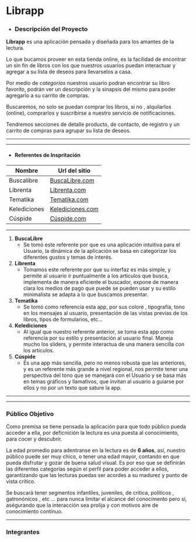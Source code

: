 # Librapp

- ### Descripción del Proyecto


**Librapp** es una aplicación pensada y diseñada para los amantes de la lectura.

Lo que bucamos proveer en esta tienda online, es la facilidad de encontrar un sin fin de libros con los que nuestros usuarios puedan interactuar y agregar a su lista de deseos para llevarselos a casa.

Por medio de _categorías_ nuestros usuario podran encontrar su libro favorito, podrán ver un descripción y la sinapsis del mismo para poder agregarlo a su carrito de compras.

Buscaremos, no solo se puedan comprar los libros, si no , alquilarlos (online), comprarlos y suscribirse a nuestro servicio de notificaciones.

Tendremos secciones de detalle producto, de contacto, de registro y un carrito de compras para agrupar su lista de deseos.

---
___
- #### Referentes de Inspritación

| Nombre         | Url del sitio                                                   |
|----------------|-----------------------------------------------------------------|
| Buscalibre     | [BuscaLibre.com](https://www.buscalibre.com.ar/libros)          |
| Librenta       | [Librenta.com](https://www.librenta.com/)                       |
| Tematika       | [Tematika.com](https://www.tematika.com/)                       |
| Kelediciones   | [Kelediciones.com](https://www.kelediciones.com/espanol/)       |
| Cúspide        | [Cúspide.com](https://www.cuspide.com/)                         |

___

1. **BuscaLibre**
    - Se tomó este referente por que es una aplicación intuitiva para el Usuario, la dinámica de la aplicación se basa en categorizar los diferentes gustos y temas de interés.
2. **Librenta**
    - Tomamos este referente por que su interfaz es más simple, y permite al usuario ir puntualmente a los artículos que busca, implementa de manera eficiente el buscador, expone de manera clara los medios de pago que puede se pueden usar y su estilo minimalista se adapta a lo que buscamos presentar.
3. **Tematika**
    - Se tomó como referencia esta app, por sus colore , tipografía, tono en los mensajes al usuario, presentación de las vistas previas de los libros, tipos de formularios, etc...
4. **Kelediciones**
    - Al igual que nuestro referente anterior, se toma esta app como referencia por su estilo y presentación al usuario final. Maneja mucho los sliders, y permite interactua de una manera sencilla con los artículos.
5. **Cúspide**
    - Es una app más sencilla, pero no menos robusta que las anteriores, y es un referente más grande a nivel regional, nos permite tener una perspectiva del tono que se manejará con el Usuario y se basa más en temas gráficos y llamativos, que invitan al usuario a guiarse por ellos y no por un texto que sature la app.
___
___
### Público Objetivo

Como premisa se tiene pensada la aplicación para que todo público pueda acceder a ella, por deficnición la lectura es una puesta al conocimiento, para cocer y descubrir. 

La edad promedio para adentranse en la lectura es de **6 años**, así, nuestro público puede ser muy chico, o tener una edad mayor, contando en que pueda disfrutar y gozar de buena salud visual. Es por eso que se definirán las diferentes categorías según el perfil para poder acceder a ellos, garantizando que las lecturas puedas ser acordes a su madurez y punto de vista crítico.

Se buscará tener segmentos infantiles, juveniles, de crítica, políticos , gatronónicos , etc ... para nunca limitar el alcance del conocimento pero si, aségurando que la interacción sea prolija y con motivos aire de conocimiento contínuo.
___

### Integrantes